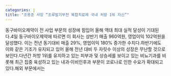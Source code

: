```yaml
---
categories: j
title: "조용준 사장 “조루발기부전 복합치료제 국내 처방 1위 자신”"
---
```

동구바이오제약이 전 사업 부문의 성장에 힘입어 올해 역대 최대 실적 달성이 기대된다.4일 동구바이오제약에 따르면 이 회사는 상반기 매출 960억원, 영업이익 102억원을 달성했다. 이는 전년 동기대비 매출 29%, 영업이익 180% 증가한 수치다.하반기에도 이와 같은 기조가 유지되고 있어 올해 전년 대비 두 자릿수 이상의 성장은 무난할 것으로 보인다.다년간 처방 1위를 유지하고 있는 피부과 및 상승세를 보이고 있는 비뇨기과를 비롯해 최근 집중 육성하고 있는 내과·이비인후과 부문이 코로나로 인한 수요가 확대되고 있다.해외 부문에서는